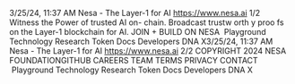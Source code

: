 3/25/24, 11:37 AM Nesa - The Layer-1 for AI
https://www.nesa.ai 1/2
Witness the
Power of
trusted AI on-
chain.
Broadcast
trustw orth y proo fs
on the Layer-1
blockchain for AI.
JOIN + BUILD ON
NESA
 Playground Technology Research Token Docs Developers DNA X3/25/24, 11:37 AM Nesa - The Layer-1 for AI
https://www.nesa.ai 2/2
COPYRIGHT 2024 NESA FOUNDATIONGITHUB CAREERS TEAM TERMS PRIVACY CONTACT
 Playground Technology Research Token Docs Developers DNA X